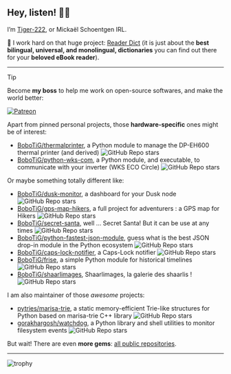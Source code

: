 ## Hey, listen! 🧚‍♀️

I’m [Tiger-222](https://www.tiger-222.fr), or Mickaël Schoentgen IRL.

💝 I work hard on that huge project: [Reader Dict](https://www.reader-dict.com) (it is just about the **best bilingual, universal, and monolingual, dictionaries** you can find out there for your **beloved eBook reader**).

---

> [!TIP]
> Become **my boss** to help me work on open-source softwares, and make the world better:
> 
> [![Patreon](https://img.shields.io/badge/Patreon-F96854?style=for-the-badge&logo=patreon&logoColor=white)](https://www.patreon.com/mschoentgen)

Apart from pinned personal projects, those **hardware-specific** ones might be of interest:
- [BoboTiG/thermalprinter](https://github.com/BoboTiG/thermalprinter), a Python module to manage the DP-EH600 thermal printer (and derived) ![GitHub Repo stars](https://img.shields.io/github/stars/BoboTiG/thermalprinter)
- [BoboTiG/python-wks-com](https://github.com/BoboTiG/python-wks-com), a Python module, and executable, to communicate with your inverter (WKS ECO Circle) ![GitHub Repo stars](https://img.shields.io/github/stars/BoboTiG/python-wks-com)

Or maybe something totally different like:
- [BoboTiG/dusk-monitor](https://github.com/BoboTiG/dusk-monitor), a dashboard for your Dusk node ![GitHub Repo stars](https://img.shields.io/github/stars/BoboTiG/dusk-monitor)
- [BoboTiG/gps-map-hikers](https://github.com/BoboTiG/gps-map-hikers), a full project for adventurers : a GPS map for Hikers ![GitHub Repo stars](https://img.shields.io/github/stars/BoboTiG/gps-map-hikers)
- [BoboTiG/secret-santa](https://github.com/BoboTiG/secret-santa), well ... Secret Santa! But it can be use at any times ![GitHub Repo stars](https://img.shields.io/github/stars/BoboTiG/secret-santa)
- [BoboTiG/python-fastest-json-module](https://github.com/BoboTiG/python-fastest-json-module), guess what is the best JSON drop-in module in the Python ecosystem ![GitHub Repo stars](https://img.shields.io/github/stars/BoboTiG/python-fastest-json-module)
- [BoboTiG/caps-lock-notifier](https://github.com/BoboTiG/caps-lock-notifier), a Caps-Lock notifier ![GitHub Repo stars](https://img.shields.io/github/stars/BoboTiG/caps-lock-notifier)
- [BoboTiG/frise](https://github.com/BoboTiG/frise), a simple Python module for historical timelines ![GitHub Repo stars](https://img.shields.io/github/stars/BoboTiG/frise)
- [BoboTiG/shaarlimages](https://github.com/BoboTiG/shaarlimages), Shaarlimages, la galerie des shaarlis ! ![GitHub Repo stars](https://img.shields.io/github/stars/BoboTiG/shaarlimages)

I am also maintainer of those *awesome* projects:

- [pytries/marisa-trie](https://github.com/pytries/marisa-trie), a static memory-efficient Trie-like structures for Python based on marisa-trie C++ library ![GitHub Repo stars](https://img.shields.io/github/stars/pytries/marisa-trie)
- [gorakhargosh/watchdog](https://github.com/gorakhargosh/watchdog), a Python library and shell utilities to monitor filesystem events ![GitHub Repo stars](https://img.shields.io/github/stars/gorakhargosh/watchdog)

But wait! There are even **more gems**: [all public repositories](https://github.com/BoboTiG?tab=repositories).

---

![trophy](https://github-profile-trophy.vercel.app/?username=BoboTiG&row=1&column=-1&margin-w=15&rank=SECRET,SSS,SS,S)

<!--
![Not very accurate, but still skills](https://github-readme-stats.vercel.app/api/top-langs/?username=BoboTiG&hide_title=true&langs_count=2&layout=compact&theme=midnight-purple&version=1)
-->
